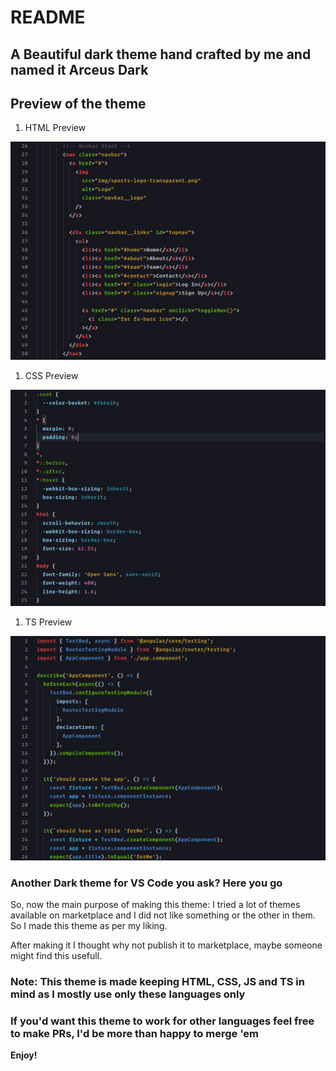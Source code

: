 # README
## A Beautiful dark theme hand crafted by me and named it Arceus Dark

## Preview of the theme

1. HTML Preview

![Arceus_HTML](/Images/Arcues_html.png)

1. CSS Preview

![Arceus_CSS](/Images/Arceus_css.png)

1. TS Preview

![Arceus_TS](/Images/Arceus_ts.png)

### Another Dark theme for VS Code you ask? Here you go

So, now the main purpose of making this theme: I tried a lot of themes available on marketplace and I did not like something or the other in them. So I made this theme as per my liking.

After making it I thought why not publish it to marketplace, maybe someone might find this usefull.

### Note: This theme is made keeping HTML, CSS, JS and TS in mind as I mostly use only these languages only

### If you'd want this theme to work for other languages feel free to make PRs, I'd be more than happy to merge 'em

**Enjoy!**
